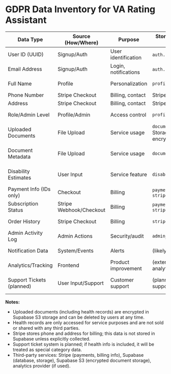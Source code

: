 # GDPR Data Inventory for VA Rating Assistant

| Data Type                | Source (How/Where)         | Purpose                        | Storage Location / Table         | Access (Who)         | Third Parties         | Retention / Deletion Policy         | Special Category?         |
|--------------------------|----------------------------|--------------------------------|----------------------------------|----------------------|-----------------------|-------------------------------------|---------------------------|
| User ID (UUID)           | Signup/Auth                | User identification            | `auth.users`, `profiles`         | User, Admin          | -                     | Until account deletion              | No                        |
| Email Address            | Signup/Auth                | Login, notifications           | `auth.users`, `profiles`         | User, Admin          | Email provider        | Until account deletion              | No                        |
| Full Name                | Profile                    | Personalization                | `profiles`                       | User, Admin          | -                     | Until account deletion              | No                        |
| Phone Number             | Stripe Checkout            | Billing, contact               | Stripe (external)                | Admin                | Stripe                | Stripe policy                       | No                        |
| Address                  | Stripe Checkout            | Billing, contact               | Stripe (external)                | Admin                | Stripe                | Stripe policy                       | No                        |
| Role/Admin Level         | Profile/Admin              | Access control                 | `profiles`                       | Admin                | -                     | Until account deletion              | No                        |
| Uploaded Documents       | File Upload                | Service usage                  | `documents`, Supabase Storage (S3, encrypted) | User, Admin          | Supabase S3           | User/admin deletes, or on request   | Yes (health records)      |
| Document Metadata        | File Upload                | Service usage                  | `documents`                      | User, Admin          | -                     | User/admin deletes, or on request   | Yes (health records)      |
| Disability Estimates     | User Input                 | Service feature                | `disability_estimates`           | User, Admin          | -                     | User/admin deletes, or on request   | Yes (health-related)      |
| Payment Info (IDs only)  | Checkout                   | Billing                        | `payments`, `stripe_customers`   | Admin                | Stripe                | Stripe policy                       | No                        |
| Subscription Status      | Stripe Webhook/Checkout    | Billing                        | `payments`, `stripe_subscriptions`| Admin, User          | Stripe                | Stripe policy                       | No                        |
| Order History            | Stripe Checkout            | Billing                        | `stripe_orders`                  | Admin, User          | Stripe                | Stripe policy                       | No                        |
| Admin Activity Log       | Admin Actions              | Security/audit                 | `admin_activity_log`             | Admin                | -                     | Retained for audit, per policy      | No                        |
| Notification Data        | System/Events              | Alerts                         | (likely in app, not DB)          | Admin                | -                     | Until dismissed/expired             | No                        |
| Analytics/Tracking       | Frontend                   | Product improvement            | (external, e.g., analytics tool) | Admin                | Analytics provider    | Per provider policy                 | No                        |
| Support Tickets (planned)| User Input/Support         | Customer support               | (planned: support_tickets table) | User, Admin, Support | (TBD)                 | Until resolved/user request         | Maybe (if health info)    |

**Notes:**
- Uploaded documents (including health records) are encrypted in Supabase S3 storage and can be deleted by users at any time.
- Health records are only accessed for service purposes and are not sold or shared with any third parties.
- Stripe stores phone and address for billing; this data is not stored in Supabase unless explicitly collected.
- Support ticket system is planned; if health info is included, it will be treated as special category data.
- Third-party services: Stripe (payments, billing info), Supabase (database, storage), Supabase S3 (encrypted document storage), analytics provider (if used). 